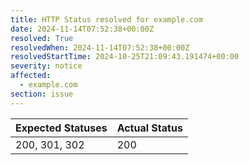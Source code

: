 ```yaml
---
title: HTTP Status resolved for example.com
date: 2024-11-14T07:52:38+00:00Z
resolved: True
resolvedWhen: 2024-11-14T07:52:38+00:00Z
resolvedStartTime: 2024-10-25T21:09:43.191474+00:00
severity: notice
affected:
  - example.com
section: issue
---
```


| Expected Statuses | Actual Status  |
|-------------------|----------------|
| 200, 301, 302 | 200 |
